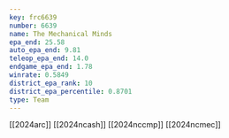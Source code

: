 ```yaml
---
key: frc6639
number: 6639
name: The Mechanical Minds
epa_end: 25.58
auto_epa_end: 9.81
teleop_epa_end: 14.0
endgame_epa_end: 1.78
winrate: 0.5849
district_epa_rank: 10
district_epa_percentile: 0.8701
type: Team
---
```

[[2024arc]]
[[2024ncash]]
[[2024nccmp]]
[[2024ncmec]]
